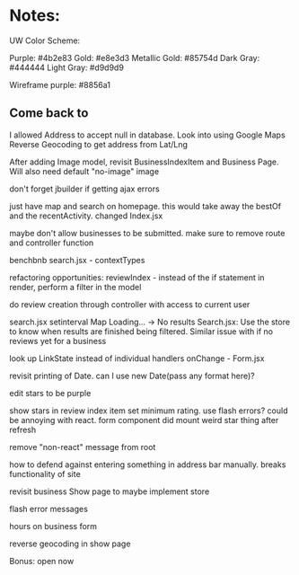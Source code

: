 # Notes:

UW Color Scheme:

Purple: #4b2e83
Gold: #e8e3d3
Metallic Gold: #85754d
Dark Gray: #444444
Light Gray: #d9d9d9

Wireframe purple: #8856a1

## Come back to
I allowed Address to accept null in database. Look into using Google Maps Reverse Geocoding to get address from Lat/Lng

After adding Image model, revisit BusinessIndexItem and Business Page. Will also need default "no-image" image

don't forget jbuilder if getting ajax errors

just have map and search on homepage. this would take away the bestOf and the recentActivity. changed Index.jsx

maybe don't allow businesses to be submitted. make sure to remove route and controller function

benchbnb search.jsx - contextTypes

refactoring opportunities: reviewIndex - instead of the if statement in render, perform a filter in the model

do review creation through controller with access to current user

search.jsx setinterval
Map Loading... -> No results Search.jsx: Use the store to know when results are finished being filtered. Similar issue with if no reviews yet for a business

look up LinkState instead of individual handlers onChange - Form.jsx

revisit printing of Date. can I use new Date(pass any format here)?

edit stars to be purple

show stars in review index item
set minimum rating. use flash errors? could be annoying with react.
form component did mount weird star thing after refresh

remove "non-react" message from root

how to defend against entering something in address bar manually. breaks functionality of site

revisit business Show page to maybe implement store

flash error messages

hours on business form

reverse geocoding in show page

Bonus: open now
